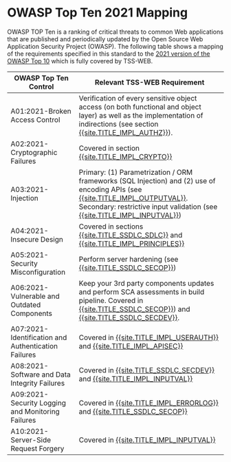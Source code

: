 # OWASP Top Ten 2021 Mapping

OWASP TOP Ten is a ranking of critical threats to common Web applications that are published and periodically updated by the Open Source Web Application Security Project (OWASP). The following table shows a mapping of the requirements specified in this standard to the [2021 version of the OWASP Top 10](https://owasp.org/www-project-top-ten/) which is fully covered by TSS-WEB.

| OWASP Top Ten Control  | Relevant TSS-WEB Requirement |
| ------------- | ------------- |
| A01:2021-Broken Access Control  | Verification of every sensitive object access (on both functional and object layer) as well as the implementation of indirections (see section [{{site.TITLE_IMPL_AUTHZ}}]({{site.URL_IMPL_AUTHZ}})).  |
| A02:2021-Cryptographic Failures | Covered in section [{{site.TITLE_IMPL_CRYPTO}}]({{site.URL_IMPL_CRYPTO}}) |
| A03:2021-Injection  | Primary: (1) Parametrization / ORM frameworks (SQL Injection) and (2) use of encoding APIs (see [{{site.TITLE_IMPL_OUTPUTVAL}}]({{site.URL_IMPL_OUTPUTVAL}}). Secondary: restrictive input validation (see [{{site.TITLE_IMPL_INPUTVAL}}]({{site.URL_IMPL_INPUTVAL}}))|
| A04:2021-Insecure Design | Covered in sections [{{site.TITLE_SSDLC_SDLC}}]({{site.URL_SSDLC_SDLC}}) and [{{site.TITLE_IMPL_PRINCIPLES}}]({{site.URL_IMPL_PRINCIPLES}}) |
| A05:2021-Security Misconfiguration | Perform server hardening (see [{{site.TITLE_SSDLC_SECOP}}]({{site.URL_SSDLC_SECOP}})) |
| A06:2021-Vulnerable and Outdated Components  | Keep your 3rd party components updates and perform SCA assessments in build pipeline. Covered in [{{site.TITLE_SSDLC_SECOP}}]({{site.URL_SSDLC_SECOP}})) and [{{site.TITLE_SSDLC_SECDEV}}]({{site.URL_SSDLC_SECDEV}}). |
| A07:2021-Identification and Authentication Failures | Covered in [{{site.TITLE_IMPL_USERAUTH}}]({{site.URL_IMPL_USERAUTH}}) and [{{site.TITLE_IMPL_APISEC}}]({{site.URL_IMPL_APISEC}}) |
| A08:2021-Software and Data Integrity Failures | Covered in [{{site.TITLE_SSDLC_SECDEV}}]({{site.URL_SSDLC_SECDEV}}) and [{{site.TITLE_IMPL_INPUTVAL}}]({{site.URL_IMPL_INPUTVAL}}) |
| A09:2021-Security Logging and Monitoring Failures  | Covered in [{{site.TITLE_IMPL_ERRORLOG}}]({{site.URL_IMPL_ERRORLOG}}) and [{{site.TITLE_SSDLC_SECOP}}]({{site.URL_SSDLC_SECOP}}) |
| A10:2021-Server-Side Request Forgery | Covered in [{{site.TITLE_IMPL_INPUTVAL}}]({{site.URL_IMPL_INPUTVAL}}) |
